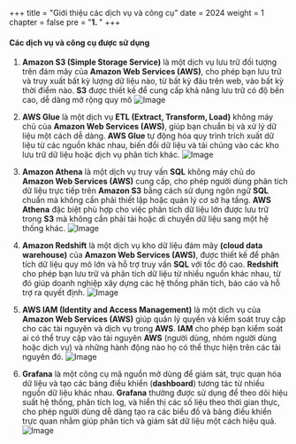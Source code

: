 +++
title = "Giới thiệu các dịch vụ và công cụ"
date = 2024
weight = 1
chapter = false
pre = "<b>1. </b>"
+++

#### Các dịch vụ và công cụ được sử dụng

1. **Amazon S3 (Simple Storage Service)** là một dịch vụ lưu trữ đối tượng trên đám mây của **Amazon Web Services (AWS)**, cho phép bạn lưu trữ và truy xuất bất kỳ lượng dữ liệu nào, từ bất kỳ đâu trên web, vào bất kỳ thời điểm nào. **S3** được thiết kế để cung cấp khả năng lưu trữ có độ bền cao, dễ dàng mở rộng quy mô
![Image](../images/1/S3.png?width=5pc)

2. **AWS Glue** là một dịch vụ **ETL (Extract, Transform, Load)** không máy chủ của **Amazon Web Services (AWS)**, giúp bạn chuẩn bị và xử lý dữ liệu một cách dễ dàng. **AWS Glue** tự động hóa quy trình trích xuất dữ liệu từ các nguồn khác nhau, biến đổi dữ liệu và tải chúng vào các kho lưu trữ dữ liệu hoặc dịch vụ phân tích khác.
![Image](../images/1/glue.png?width=5pc)

3. **Amazon Athena** là một dịch vụ truy vấn **SQL** không máy chủ do **Amazon Web Services (AWS)** cung cấp, cho phép người dùng phân tích dữ liệu trực tiếp trên **Amazon S3** bằng cách sử dụng ngôn ngữ **SQL** chuẩn mà không cần phải thiết lập hoặc quản lý cơ sở hạ tầng. **AWS Athena** đặc biệt phù hợp cho việc phân tích dữ liệu lớn được lưu trữ trong **S3** mà không cần phải tải hoặc di chuyển dữ liệu sang một hệ thống khác.
![Image](../images/1/athena.png?width=5pc)

4. **Amazon Redshift** là một dịch vụ kho dữ liệu đám mây **(cloud data warehouse)** của **Amazon Web Services (AWS)**, được thiết kế để phân tích dữ liệu quy mô lớn và hỗ trợ truy vấn **SQL** với tốc độ cao. **Redshift** cho phép bạn lưu trữ và phân tích dữ liệu từ nhiều nguồn khác nhau, từ đó giúp doanh nghiệp xây dựng các hệ thống phân tích, báo cáo và hỗ trợ ra quyết định.
![Image](../images/1/redshift.png?width=5pc)

5. **AWS IAM (Identity and Access Management)** là một dịch vụ của **Amazon Web Services (AWS)** giúp quản lý quyền và kiểm soát truy cập cho các tài nguyên và dịch vụ trong **AWS**. **IAM** cho phép bạn kiểm soát ai có thể truy cập vào tài nguyên **AWS** (người dùng, nhóm người dùng hoặc dịch vụ) và những hành động nào họ có thể thực hiện trên các tài nguyên đó.
![Image](../images/1/IAM.png?width=5pc)

6. **Grafana** là một công cụ mã nguồn mở dùng để giám sát, trực quan hóa dữ liệu và tạo các bảng điều khiển (**dashboard**) tương tác từ nhiều nguồn dữ liệu khác nhau. **Grafana** thường được sử dụng để theo dõi hiệu suất hệ thống, phân tích log, và hiển thị các số liệu theo thời gian thực, cho phép người dùng dễ dàng tạo ra các biểu đồ và bảng điều khiển trực quan nhằm giúp phân tích và giám sát dữ liệu một cách hiệu quả.
![Image](../images/1/grafana.png?width=5pc)
